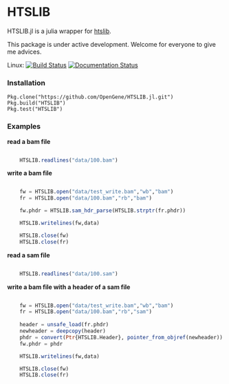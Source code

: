 # HTSLIB
HTSLIB.jl is a julia wrapper for [htslib](https://github.com/samtools/htslib).

This package is under active development. Welcome for everyone to give me advices.

Linux: [![Build Status](https://travis-ci.org/OpenGene/HTSLIB.jl.svg?branch=master)](https://travis-ci.org/OpenGene/HTSLIB.jl)
[![Documentation Status](http://readthedocs.org/projects/htslibjl/badge/?version=latest)](http://htslibjl.readthedocs.org/en/latest/?badge=latest)

### Installation

	Pkg.clone("https://github.com/OpenGene/HTSLIB.jl.git")
	Pkg.build("HTSLIB")
	Pkg.test("HTSLIB")

### Examples
**read a bam file**
```Julia

	HTSLIB.readlines("data/100.bam")
```
**write a bam file**
```Julia

	fw = HTSLIB.open("data/test_write.bam","wb","bam")
	fr = HTSLIB.open("data/100.bam","rb","bam")

	fw.phdr = HTSLIB.sam_hdr_parse(HTSLIB.strptr(fr.phdr))

	HTSLIB.writelines(fw,data)

	HTSLIB.close(fw)
	HTSLIB.close(fr)
```
**read a sam file**

```Julia

	HTSLIB.readlines("data/100.sam")
```
**write a bam file with a header of a sam file**

```Julia

	fw = HTSLIB.open("data/test_write.bam","wb","bam")
	fr = HTSLIB.open("data/100.bam","rb","sam")
	
	header = unsafe_load(fr.phdr)
	newheader = deepcopy(header)
	phdr = convert(Ptr{HTSLIB.Header}, pointer_from_objref(newheader))
	fw.phdr = phdr

	HTSLIB.writelines(fw,data)

	HTSLIB.close(fw)
	HTSLIB.close(fr)
	
```
